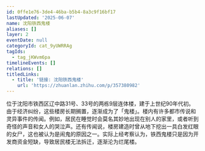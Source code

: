 ```yaml
---
id: 0ffe1e76-3de4-46ba-b5b4-8a3c9f16bf17
lastUpdated: '2025-06-07'
name: 沈阳铁西鬼楼
aliases: []
layer: 2
eventDate: null
categoryId: cat_9yUWRRAg
tagIds:
  - tag_jKWvm6pa
timelineEvents: []
relations: []
titledLinks:
  - title: '链接: 沈阳铁西鬼楼'
    url: 'https://zhuanlan.zhihu.com/p/357380982'
---
```

位于沈阳市铁西区辽中路31号、33号的两栋9层连体楼，建于上世纪90年代初。由于经济纠纷，这些楼房长期搁置，逐渐成为了「鬼楼」。楼内有许多都市传说和灵异事件的传闻。例如，居民在睡觉时会莫名其妙地出现在别人的家里，或者听到奇怪的声音和女人的哭泣声。还有传闻说，楼房建造时曾从地下挖出一具白发红眼的女尸，这也被认为是闹鬼的原因之一。实际上经考察认为，铁西鬼楼只是因为开发商资金短缺，导致居民楼无法拆迁，逐渐沦为烂尾楼。
